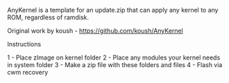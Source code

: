 AnyKernel is a template for an update.zip that can apply any kernel to any ROM, regardless of ramdisk.

Original work by koush  - https://github.com/koush/AnyKernel

Instructions

1 - Place zImage on kernel folder
2 - Place any modules your kernel needs in system folder
3 - Make a zip file with these folders and files
4 - Flash via cwm recovery
